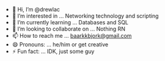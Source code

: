 - 👋 Hi, I’m @drewlac
- 👀 I’m interested in ... Networking technology and scripting
- 🌱 I’m currently learning ... Databases and SQL 
- 💞️ I’m looking to collaborate on ... Nothing RN 
- 📫 How to reach me ... baarkkbjork@gmail.com
- 😄 Pronouns: ... he/him or get creative
- ⚡ Fun fact: ... IDK, just some guy

<!---
drewlac/drewlac is a ✨ special ✨ repository because its `README.md` (this file) appears on your GitHub profile.
You can click the Preview link to take a look at your changes.
--->
